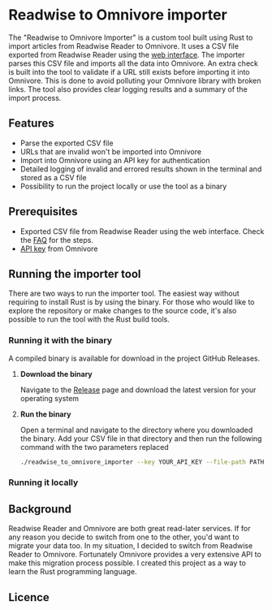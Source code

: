 # Readwise to Omnivore importer

The "Readwise to Omnivore Importer" is a custom tool built using Rust to import articles from Readwise Reader to
Omnivore. It uses a CSV file exported from Readwise Reader using
the [web interface](https://blog.readwise.io/p/f8c0f71c-fe5f-4025-af57-f9f65c53fed7/#howdoigenerateacsvofallmysaveddocuments).
The importer parses this CSV file and imports all the data into Omnivore. An extra check is built into the tool to
validate if a URL still exists before importing it into Omnivore. This is done to avoid polluting your Omnivore library
with broken links.
The tool also provides clear logging results and a summary of the import process.

## Features

- Parse the exported CSV file
- URLs that are invalid won't be imported into Omnivore
- Import into Omnivore using an API key for authentication
- Detailed logging of invalid and errored results shown in the terminal and stored as a CSV file
- Possibility to run the project locally or use the tool as a binary

## Prerequisites

- Exported CSV file from Readwise Reader using the web interface. Check
  the [FAQ](https://blog.readwise.io/p/f8c0f71c-fe5f-4025-af57-f9f65c53fed7/#howdoigenerateacsvofallmysaveddocuments)
  for the steps.
- [API key](https://docs.omnivore.app/integrations/api.html#getting-an-api-token) from Omnivore

## Running the importer tool

There are two ways to run the importer tool. The easiest way without requiring to install Rust is by using the
binary.
For those who would like to explore the repository or make changes to the source code, it's also possible to run the
tool with the Rust build tools.

### Running it with the binary

A compiled binary is available for download in the project GitHub Releases.

1. __Download the binary__

   Navigate to the [Release](https://github.com/duncanlew/readwise-to-omnivore-importer/releases) page and download the
   latest version for your operating system

2. __Run the binary__

   Open a terminal and navigate to the directory where you downloaded the binary. Add your CSV file in that directory
   and then run the following command with the two parameters replaced

   ```bash
   ./readwise_to_omnivore_importer --key YOUR_API_KEY --file-path PATH_TO_CSV
   ```

### Running it locally

## Background

Readwise Reader and Omnivore are both great read-later services. If for any reason you decide to switch from one to the
other,
you'd want to migrate your data too. In my situation, I decided to switch from Readwise Reader to Omnivore. Fortunately
Omnivore provides a very extensive API to make this migration process possible. I created this project as a way to learn
the Rust programming language.

## Licence